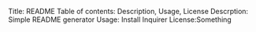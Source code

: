 Title: README
 Table of contents: Description, Usage, License
Descrption: Simple README generator
 Usage: Install Inquirer
 License:Something
 